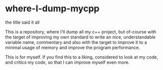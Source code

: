 # where-I-dump-mycpp
the title said it all

This is a repository, where I'll dump all my c++ project, but of-course with the target of improving my own standard to write an nice, understandable variable name, commentary and also with the target to improve it to a minimal usage of memory and improve the program performance.

This is for myself. If you find this to a liking, considered to look at my code, and critics my code, so that I can improve myself even more.
